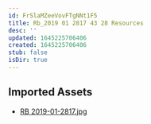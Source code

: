 ```yaml
---
id: FrSlaMZeeVovFTgNNt1F5
title: Rb_2019 01 2817 43 28 Resources
desc: ''
updated: 1645225706406
created: 1645225706406
stub: false
isDir: true
---
```

## Imported Assets
- [RB 2019-01-2817.jpg](/assets/rb-2019-01-2817.jpg)
